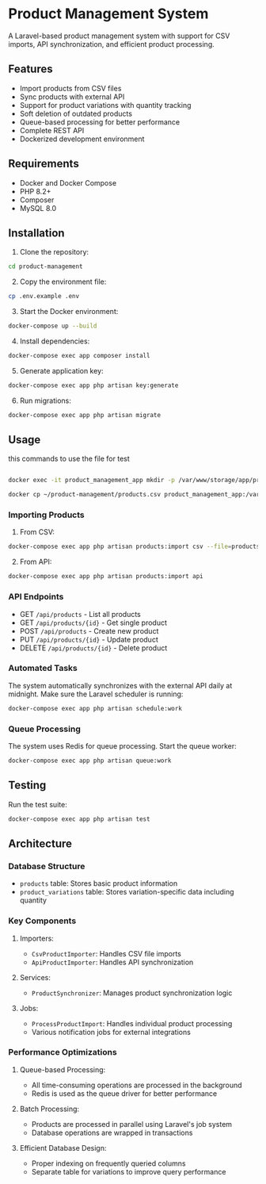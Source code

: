 # Product Management System

A Laravel-based product management system with support for CSV imports, API synchronization, and efficient product processing.

## Features

- Import products from CSV files
- Sync products with external API
- Support for product variations with quantity tracking
- Soft deletion of outdated products
- Queue-based processing for better performance
- Complete REST API
- Dockerized development environment

## Requirements

- Docker and Docker Compose
- PHP 8.2+
- Composer
- MySQL 8.0

## Installation

1. Clone the repository:
```bash
cd product-management
```

2. Copy the environment file:
```bash
cp .env.example .env
```

3. Start the Docker environment:
```bash
docker-compose up --build
```

4. Install dependencies:
```bash
docker-compose exec app composer install
```

5. Generate application key:
```bash
docker-compose exec app php artisan key:generate
```

6. Run migrations:
```bash
docker-compose exec app php artisan migrate
```

## Usage
this commands to use the file for test
```bash

docker exec -it product_management_app mkdir -p /var/www/storage/app/private

docker cp ~/product-management/products.csv product_management_app:/var/www/storage/app/private/products.csv
```


### Importing Products

1. From CSV:
```bash
docker-compose exec app php artisan products:import csv --file=products.csv
```

2. From API:
```bash
docker-compose exec app php artisan products:import api
```

### API Endpoints

- GET `/api/products` - List all products
- GET `/api/products/{id}` - Get single product
- POST `/api/products` - Create new product
- PUT `/api/products/{id}` - Update product
- DELETE `/api/products/{id}` - Delete product

### Automated Tasks

The system automatically synchronizes with the external API daily at midnight. Make sure the Laravel scheduler is running:

```bash
docker-compose exec app php artisan schedule:work
```

### Queue Processing

The system uses Redis for queue processing. Start the queue worker:

```bash
docker-compose exec app php artisan queue:work
```

## Testing

Run the test suite:

```bash
docker-compose exec app php artisan test
```

## Architecture

### Database Structure

- `products` table: Stores basic product information
- `product_variations` table: Stores variation-specific data including quantity

### Key Components

1. Importers:
   - `CsvProductImporter`: Handles CSV file imports
   - `ApiProductImporter`: Handles API synchronization

2. Services:
   - `ProductSynchronizer`: Manages product synchronization logic

3. Jobs:
   - `ProcessProductImport`: Handles individual product processing
   - Various notification jobs for external integrations

### Performance Optimizations

1. Queue-based Processing:
   - All time-consuming operations are processed in the background
   - Redis is used as the queue driver for better performance

2. Batch Processing:
   - Products are processed in parallel using Laravel's job system
   - Database operations are wrapped in transactions

3. Efficient Database Design:
   - Proper indexing on frequently queried columns
   - Separate table for variations to improve query performance
